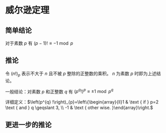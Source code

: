 # 威尔逊定理

## 简单结论

对于素数 $p$ 有 $(p - 1)!\equiv-1\bmod p$

## 推论

令 $(n!)_p$ 表示不大于 $n$ 且不被 $p$ 整除的正整数的乘积。 $n$ 为素数 $p$ 时即为上述结论。

一般结论：对素数 $p$ 和正整数 $q$ 有 $(p^q!)^p\equiv\pm1 \bmod p^q$

详细定义：$\left(p^{q} !\right)_{p}=\left\{\begin{array}{ll}1 & \text { if } p=2 \text { and } q \geqslant 3, \\ -1 & \text { other wise. }\end{array}\right.$

## 更进一步的推论
